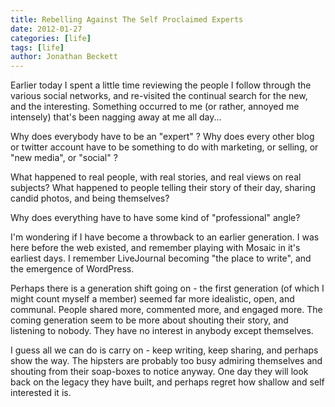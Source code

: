 ```yaml
---
title: Rebelling Against The Self Proclaimed Experts
date: 2012-01-27
categories: [life]
tags: [life]
author: Jonathan Beckett
---
```


Earlier today I spent a little time reviewing the people I follow through the various social networks, and re-visited the continual search for the new, and the interesting. Something occurred to me (or rather, annoyed me intensely) that's been nagging away at me all day...

Why does everybody have to be an "expert" ? Why does every other blog or twitter account have to be something to do with marketing, or selling, or "new media", or "social" ?

What happened to real people, with real stories, and real views on real subjects? What happened to people telling their story of their day, sharing candid photos, and being themselves?

Why does everything have to have some kind of "professional" angle?

I'm wondering if I have become a throwback to an earlier generation. I was here before the web existed, and remember playing with Mosaic in it's earliest days. I remember LiveJournal becoming "the place to write", and the emergence of WordPress.

Perhaps there is a generation shift going on - the first generation (of which I might count myself a member) seemed far more idealistic, open, and communal. People shared more, commented more, and engaged more. The coming generation seem to be more about shouting their story, and listening to nobody. They have no interest in anybody except themselves.

I guess all we can do is carry on - keep writing, keep sharing, and perhaps show the way. The hipsters are probably too busy admiring themselves and shouting from their soap-boxes to notice anyway. One day they will look back on the legacy they have built, and perhaps regret how shallow and self interested it is.